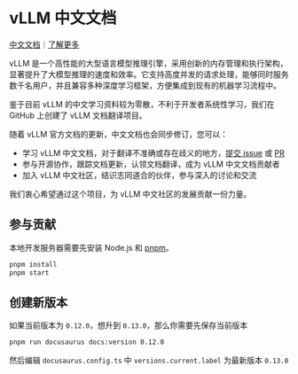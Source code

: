 # vLLM 中文文档
[中文文档](https://vllm.hyper.ai/)｜[了解更多](https://hyper.ai/)

vLLM 是一个高性能的大型语言模型推理引擎，采用创新的内存管理和执行架构，显著提升了大模型推理的速度和效率。它支持高度并发的请求处理，能够同时服务数千名用户，并且兼容多种深度学习框架，方便集成到现有的机器学习流程中。

鉴于目前 vLLM 的中文学习资料较为零散，不利于开发者系统性学习，我们在 GitHub 上创建了 vLLM 文档翻译项目。

随着 vLLM 官方文档的更新，中文文档也会同步修订，您可以：

- 学习 vLLM 中文文档，对于翻译不准确或存在歧义的地方，[提交 issue](https://github.com/hyperai/vllm-cn/issues) 或 [PR](https://github.com/hyperai/vllm-cn/pulls)
- 参与开源协作，跟踪文档更新，认领文档翻译，成为 vLLM 中文文档贡献者
- 加入 vLLM 中文社区，结识志同道合的伙伴，参与深入的讨论和交流

我们衷心希望通过这个项目，为 vLLM 中文社区的发展贡献一份力量。

## 参与贡献

本地开发服务器需要先安装 Node.js 和 [pnpm](https://pnpm.io/installation)。

```bash
pnpm install
pnpm start
```

## 创建新版本

如果当前版本为 `0.12.0`，想升到 `0.13.0`，那么你需要先保存当前版本

```bash
pnpm run docusaurus docs:version 0.12.0
```

然后编辑 `docusaurus.config.ts` 中 `versions.current.label` 为最新版本 `0.13.0`
